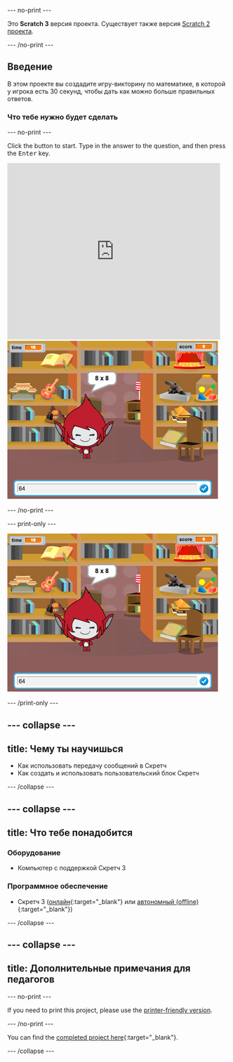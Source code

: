 \--- no-print \---

Это **Scratch 3** версия проекта. Существует также версия [Scratch 2 проекта](https://projects.raspberrypi.org/en/projects/brain-game-scratch2).

\--- /no-print \---

## Введение

В этом проекте вы создадите игру-викторину по математике, в которой у игрока есть 30 секунд, чтобы дать как можно больше правильных ответов.

### Что тебе нужно будет сделать

\--- no-print \---

Click the button to start. Type in the answer to the question, and then press the <kbd>Enter</kbd> key.

<div class="scratch-preview">
  <iframe allowtransparency="true" width="485" height="402" src="https://scratch.mit.edu/projects/embed/250234955/?autostart=false" frameborder="0" scrolling="no"></iframe>
  <img src="images/brain-final.png">
</div>

\--- /no-print \---

\--- print-only \---

![Brain Game](images/brain-final.png)

\--- /print-only \---

## \--- collapse \---

## title: Чему ты научишься

+ Как использовать передачу сообщений в Скретч
+ Как создать и использовать пользовательский блок Скретч

\--- /collapse \---

## \--- collapse \---

## title: Что тебе понадобится

### Оборудование

+ Компьютер с поддержкой Скретч 3

### Программное обеспечение

+ Скретч 3 ([онлайн](http://rpf.io/scratchon){:target="_blank"} или [автономный (offline)](http://rpf.io/scratchoff){:target="_blank"})

\--- /collapse \---

## \--- collapse \---

## title: Дополнительные примечания для педагогов

\--- no-print \---

If you need to print this project, please use the [printer-friendly version](https://projects.raspberrypi.org/en/projects/brain-game/print).

\--- /no-print \---

You can find the [completed project here](http://rpf.io/p/en/brain-game-get){:target="_blank"}.

\--- /collapse \---